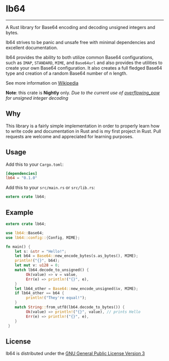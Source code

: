 # lb64

----
A Rust library for Base64 encoding and decoding unsigned integers and bytes.

lb64 strives to be panic and unsafe free with minimal dependencies and excellent documentation.

lb64 provides the ability to both utilize common Base64 configurations, such as `IMAP`, `STANDARD`, `MIME`, and `Base64url` and also provides the utilities to create your own Base64 configuration. It also creates a full fledged Base64 type and creation of a random Base64 number of n length.

See more information on [Wikipedia](https://en.wikipedia.org/wiki/Base64)

**Note**: this crate is **Nightly** only.
*Due to the current use of [overflowing_pow](https://doc.rust-lang.org/nightly/std/primitive.u128.html#method.overflowing_pow) for unsigned integer decoding*

## Why
This library is a fairly simple implementation in order to properly learn how to write code and documentation in Rust and is my first project in Rust. Pull requests are welcome and appreciated for learning purposes.

## Usage

Add this to your `Cargo.toml`:

```toml
[dependencies]
lb64 = "0.1.0"
```

Add this to your `src/main.rs` or `src/lib.rs`:
```rust
extern crate lb64;
```

## Example
```Rust
extern crate lb64;

use lb64::Base64;
use lb64::config::{Config, MIME};

fn main() {
    let s: &str = "Hello!";
    let b64 = Base64::new_encode_bytes(s.as_bytes(), MIME);
    println!("{}", b64);
    let mut v: u128 = 0;
    match lb64.decode_to_unsigned() {
         Ok(value) => v = value,
         Err(e) => println!("{}", e),
    }
    let lb64_other = Base64::new_encode_unsigned(&v, MIME);
    if lb64_other == b64 {
         println!("They're equal!");
    }
    match String::from_utf8(lb64.decode_to_bytes()) {
         Ok(value) => println!("{}", value), // prints Hello
         Err(e) => println!("{}", e),
    }
 }
```

## License
lb64 is distributed under the [GNU General Public License Version 3](https://www.gnu.org/licenses/gpl-3.0.en.html)
